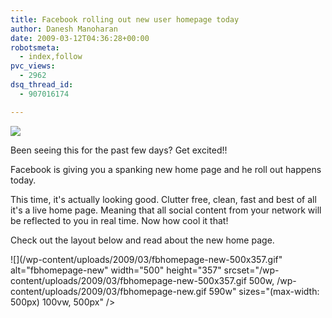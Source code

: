 ```yaml
---
title: Facebook rolling out new user homepage today
author: Danesh Manoharan
date: 2009-03-12T04:36:28+00:00
robotsmeta:
  - index,follow
pvc_views:
  - 2962
dsq_thread_id:
  - 907016174

---
```

![](/wp-content/uploads/2009/03/fb_new_home_notice-500x70.png)

Been seeing this for the past few days? Get excited!!

Facebook is giving you a spanking new home page and he roll out happens today.

This time, it's actually looking good. Clutter free, clean, fast and best of all it's a live home page. Meaning that all social content from your network will be reflected to you in real time. Now how cool it that!

Check out the layout below and read about the new home page.

![](/wp-content/uploads/2009/03/fbhomepage-new-500x357.gif" alt="fbhomepage-new" width="500" height="357" srcset="/wp-content/uploads/2009/03/fbhomepage-new-500x357.gif 500w, /wp-content/uploads/2009/03/fbhomepage-new.gif 590w" sizes="(max-width: 500px) 100vw, 500px" />
